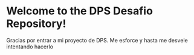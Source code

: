 # Welcome to the DPS Desafio Repository!

Gracias por entrar a mi proyecto de DPS. Me esforce y hasta me desvele intentando hacerlo 
